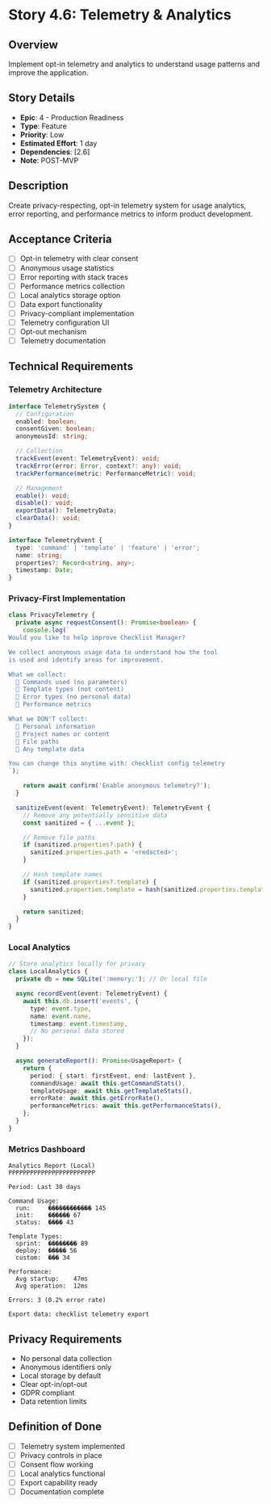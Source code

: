 # Story 4.6: Telemetry & Analytics

## Overview

Implement opt-in telemetry and analytics to understand usage patterns and improve the application.

## Story Details

- **Epic**: 4 - Production Readiness
- **Type**: Feature
- **Priority**: Low
- **Estimated Effort**: 1 day
- **Dependencies**: [2.6]
- **Note**: POST-MVP

## Description

Create privacy-respecting, opt-in telemetry system for usage analytics, error reporting, and performance metrics to inform product development.

## Acceptance Criteria

- [ ] Opt-in telemetry with clear consent
- [ ] Anonymous usage statistics
- [ ] Error reporting with stack traces
- [ ] Performance metrics collection
- [ ] Local analytics storage option
- [ ] Data export functionality
- [ ] Privacy-compliant implementation
- [ ] Telemetry configuration UI
- [ ] Opt-out mechanism
- [ ] Telemetry documentation

## Technical Requirements

### Telemetry Architecture

```typescript
interface TelemetrySystem {
  // Configuration
  enabled: boolean;
  consentGiven: boolean;
  anonymousId: string;

  // Collection
  trackEvent(event: TelemetryEvent): void;
  trackError(error: Error, context?: any): void;
  trackPerformance(metric: PerformanceMetric): void;

  // Management
  enable(): void;
  disable(): void;
  exportData(): TelemetryData;
  clearData(): void;
}

interface TelemetryEvent {
  type: 'command' | 'template' | 'feature' | 'error';
  name: string;
  properties?: Record<string, any>;
  timestamp: Date;
}
```

### Privacy-First Implementation

```typescript
class PrivacyTelemetry {
  private async requestConsent(): Promise<boolean> {
    console.log(`
Would you like to help improve Checklist Manager?

We collect anonymous usage data to understand how the tool
is used and identify areas for improvement.

What we collect:
   Commands used (no parameters)
   Template types (not content)
   Error types (no personal data)
   Performance metrics

What we DON'T collect:
   Personal information
   Project names or content
   File paths
   Any template data

You can change this anytime with: checklist config telemetry
`);

    return await confirm('Enable anonymous telemetry?');
  }

  sanitizeEvent(event: TelemetryEvent): TelemetryEvent {
    // Remove any potentially sensitive data
    const sanitized = { ...event };

    // Remove file paths
    if (sanitized.properties?.path) {
      sanitized.properties.path = '<redacted>';
    }

    // Hash template names
    if (sanitized.properties?.template) {
      sanitized.properties.template = hash(sanitized.properties.template);
    }

    return sanitized;
  }
}
```

### Local Analytics

```typescript
// Store analytics locally for privacy
class LocalAnalytics {
  private db = new SQLite(':memory:'); // Or local file

  async recordEvent(event: TelemetryEvent) {
    await this.db.insert('events', {
      type: event.type,
      name: event.name,
      timestamp: event.timestamp,
      // No personal data stored
    });
  }

  async generateReport(): Promise<UsageReport> {
    return {
      period: { start: firstEvent, end: lastEvent },
      commandUsage: await this.getCommandStats(),
      templateUsage: await this.getTemplateStats(),
      errorRate: await this.getErrorRate(),
      performanceMetrics: await this.getPerformanceStats(),
    };
  }
}
```

### Metrics Dashboard

```
Analytics Report (Local)
PPPPPPPPPPPPPPPPPPPPPPPP

Period: Last 30 days

Command Usage:
  run:     ������������ 145
  init:    ������ 67
  status:  ���� 43

Template Types:
  sprint:  �������� 89
  deploy:  ����� 56
  custom:  ��� 34

Performance:
  Avg startup:    47ms
  Avg operation:  12ms

Errors: 3 (0.2% error rate)

Export data: checklist telemetry export
```

## Privacy Requirements

- No personal data collection
- Anonymous identifiers only
- Local storage by default
- Clear opt-in/opt-out
- GDPR compliant
- Data retention limits

## Definition of Done

- [ ] Telemetry system implemented
- [ ] Privacy controls in place
- [ ] Consent flow working
- [ ] Local analytics functional
- [ ] Export capability ready
- [ ] Documentation complete
